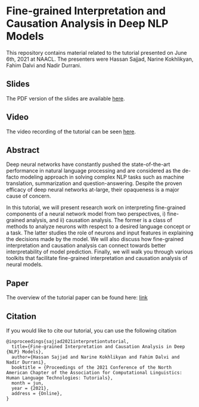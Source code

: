 # Fine-grained Interpretation and Causation Analysis in Deep NLP Models

This repository contains material related to the tutorial presented on June 6th, 2021 at NAACL. The presenters were Hassan Sajjad, Narine Kokhlikyan, Fahim Dalvi and Nadir Durrani. 

## Slides
The PDF version of the slides are available [here](https://github.com/hsajjad/Interpretability-Tutorial-NAACL2021/blob/main/Interpretation_Tutorial_NAACL_2021.pdf).

## Video
The video recording of the tutorial can be seen [here](https://youtu.be/ayhBHZYjeqs).

## Abstract
Deep neural networks have constantly pushed the state-of-the-art performance in natural language processing and are considered as the de-facto modeling approach in solving complex NLP tasks such as machine translation, summarization and question-answering. Despite the proven efficacy of deep neural networks at-large, their opaqueness is a major cause of concern. 
 
In this tutorial, we will present research work on interpreting fine-grained components of a neural network model from two perspectives, i) fine-grained analysis, and  ii) causation analysis. The former is a class of methods to analyze neurons with respect to a desired language concept or a task. The latter studies the role of neurons and input features in explaining the decisions made by the model. We will also discuss how fine-grained interpretation and causation analysis can connect towards better interpretability of model prediction. Finally, we will walk you through various toolkits that facilitate fine-grained interpretation and causation analysis of neural models.

## Paper 
The overview of the tutorial paper can be found here: [link](https://www.aclweb.org/anthology/2021.naacl-tutorials.2.pdf)


## Citation
If you would like to cite our tutorial, you can use the following citation

```
@inproceedings{sajjad2021interpretiontutorial,
  title={Fine-grained Interpretation and Causation Analysis in Deep {NLP} Models},
  author={Hassan Sajjad and Narine Kokhlikyan and Fahim Dalvi and Nadir Durrani},
  booktitle = {Proceedings of the 2021 Conference of the North American Chapter of the Association for Computational Linguistics: Human Language Technologies: Tutorials},
  month = jun,
  year = {2021},
  address = {Online},
}
```